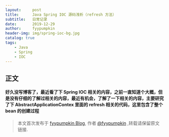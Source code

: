 ```yaml
---
layout:     post
title:      Java Spring IOC 源码浅析（refresh 方法）
subtitle:   日常记录
date:       2019-12-29
author:     fyypumpkin
header-img: img/spring-ioc-bg.jpg
catalog: true
tags:
    - Java
    - Spring
    - IOC
---
```


## 正文

#### 好久没写博客了，最近看了下 Spring IOC 相关的内容，之前一直知道个大概，但是没有仔细的了解过相关的内容，最近有机会，了解了一下相关的内容，主要研究了下 AbstractApplicationContex 里面的 refresh 相关的代码，这里包含了整个 bean 的创建过程

> 本文首次发布于 [fyypumpkin Blog](http://fyypumpkin.github.io), 作者 [@fyypumpkin](http://github.com/fyypumpkin) ,转载请保留原文链接.